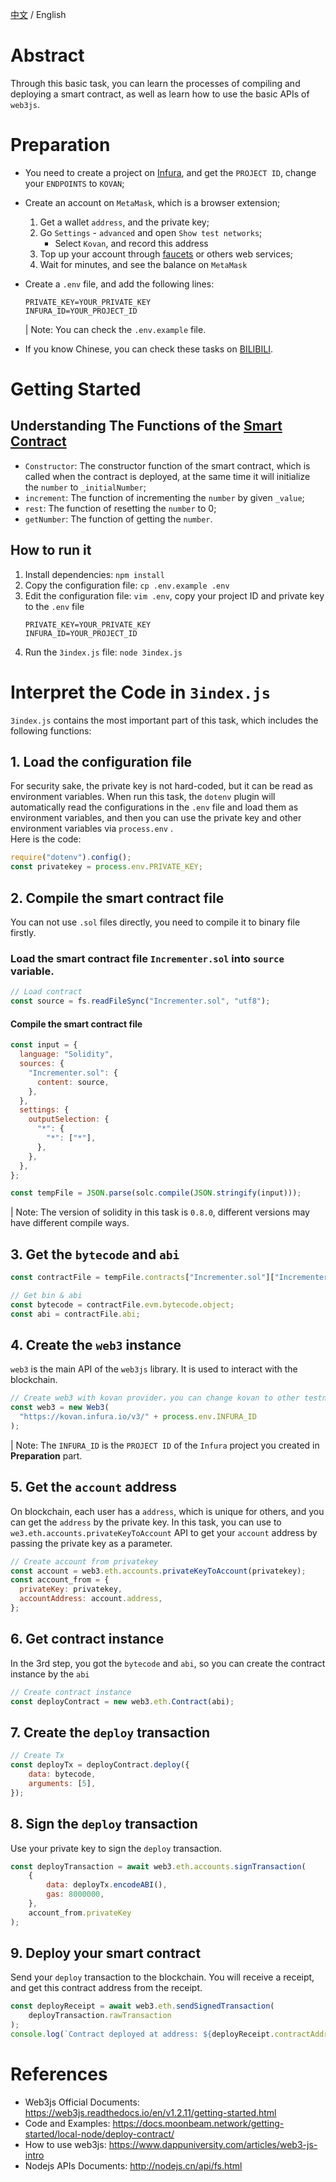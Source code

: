 [中文](./README-cn.md) / English
# Abstract
Through this basic task, you can learn the processes of compiling and deploying a smart contract, as well as learn how to use the basic APIs of `web3js`.

# Preparation
- You need to create a project on [Infura](https://infura.io), and get the `PROJECT ID`, change your `ENDPOINTS` to `KOVAN`;

- Create an account on `MetaMask`, which is a browser extension;
    1. Get a wallet `address`, and the private key;
    2. Go `Settings` - `advanced` and open `Show test networks`;
        - Select `Kovan`, and record this address
    3. Top up your account through [faucets](https://faucets.chain.link/kovan) or others web services;
    4. Wait for minutes, and see the balance on `MetaMask`

- Create a `.env` file, and add the following lines:
    ```text
    PRIVATE_KEY=YOUR_PRIVATE_KEY
    INFURA_ID=YOUR_PROJECT_ID
    ```
    | Note: You can check the `.env.example` file.

- If you know Chinese, you can check these tasks on [BILIBILI](https://www.bilibili.com/video/BV1Y44y1r7E6/).

# Getting Started

## Understanding The Functions of the [Smart Contract](Incrementer.sol)
- `Constructor`: The constructor function of the smart contract, which is called when the contract is deployed, at the same time it will initialize the `number` to `_initialNumber`;
- `increment`: The function of incrementing the `number` by given `_value`;
- `rest`: The function of resetting the `number` to 0;
- `getNumber`: The function of getting the `number`.

## How to run it

1. Install dependencies: `npm install`
2. Copy the configuration file: `cp .env.example .env`
3. Edit the configuration file: `vim .env`, copy your project ID and private key to the `.env` file
    ```text
    PRIVATE_KEY=YOUR_PRIVATE_KEY
    INFURA_ID=YOUR_PROJECT_ID
    ``` 
4. Run the `3index.js` file: `node 3index.js`

# Interpret the Code in `3index.js`
`3index.js` contains the most important part of this task, which includes the following functions:
## 1. Load the configuration file
For security sake, the private key is not hard-coded, but it can be read as environment variables. When run this task, the `dotenv` plugin will automatically read the configurations in the `.env` file and load them as environment variables, and then you can use the private key and other environment variables via `process.env` .  
Here is the code:
```js
require("dotenv").config();
const privatekey = process.env.PRIVATE_KEY;
```

## 2. Compile the smart contract file
You can not use `.sol` files directly, you need to compile it to binary file firstly.
### Load the smart contract file `Incrementer.sol` into `source` variable.
```js
// Load contract
const source = fs.readFileSync("Incrementer.sol", "utf8");
```
#### Compile the smart contract file

```js
const input = {
  language: "Solidity",
  sources: {
    "Incrementer.sol": {
      content: source,
    },
  },
  settings: {
    outputSelection: {
      "*": {
        "*": ["*"],
      },
    },
  },
};

const tempFile = JSON.parse(solc.compile(JSON.stringify(input)));
```
| Note: The version of solidity in this task is `0.8.0`, different versions may have different compile ways.

## 3. Get the `bytecode` and `abi`
```js
const contractFile = tempFile.contracts["Incrementer.sol"]["Incrementer"];

// Get bin & abi
const bytecode = contractFile.evm.bytecode.object;
const abi = contractFile.abi;
```  

## 4. Create the `web3` instance
`web3` is the main API of the `web3js` library. It is used to interact with the blockchain.
```js
// Create web3 with kovan provider，you can change kovan to other testnet
const web3 = new Web3(
  "https://kovan.infura.io/v3/" + process.env.INFURA_ID
);
```
| Note: The `INFURA_ID` is the `PROJECT ID` of the `Infura` project you created in **Preparation** part.

## 5. Get the `account` address
On blockchain, each user has a `address`, which is unique for others, and you can get the `address` by the private key. In this task, you can use to `we3.eth.accounts.privateKeyToAccount` API to get your `account` address by passing the private key as a parameter.
```js
// Create account from privatekey
const account = web3.eth.accounts.privateKeyToAccount(privatekey);
const account_from = {
  privateKey: privatekey,
  accountAddress: account.address,
};
```

## 6. Get contract instance
In the 3rd step, you got the `bytecode` and `abi`, so you can create the contract instance by the `abi`
```js
// Create contract instance
const deployContract = new web3.eth.Contract(abi);
```

## 7. Create the `deploy` transaction
```js
// Create Tx
const deployTx = deployContract.deploy({
    data: bytecode,
    arguments: [5],
});

```
## 8. Sign the `deploy` transaction
Use your private key to sign the `deploy` transaction.
```js
const deployTransaction = await web3.eth.accounts.signTransaction(
    {
        data: deployTx.encodeABI(),
        gas: 8000000,
    },
    account_from.privateKey
);
```


## 9. Deploy your smart contract
Send your `deploy` transaction to the blockchain. You will receive a receipt, and get this contract address from the receipt.
```js
const deployReceipt = await web3.eth.sendSignedTransaction(
    deployTransaction.rawTransaction
);
console.log(`Contract deployed at address: ${deployReceipt.contractAddress}`);
```

# References
- Web3js Official Documents: https://web3js.readthedocs.io/en/v1.2.11/getting-started.html
- Code and Examples: https://docs.moonbeam.network/getting-started/local-node/deploy-contract/ 
- How to use web3js: https://www.dappuniversity.com/articles/web3-js-intro
- Nodejs APIs Documents: http://nodejs.cn/api/fs.html